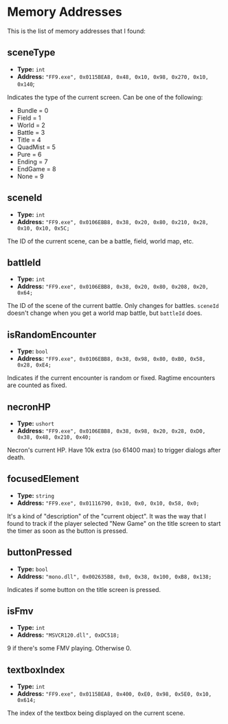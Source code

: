 # Memory Addresses

This is the list of memory addresses that I found:

## sceneType

- **Type:** `int`
- **Address:** `"FF9.exe", 0x0115BEA8, 0x48, 0x10, 0x98, 0x270, 0x10, 0x140`;

Indicates the type of the current screen. Can be one of the following:

- Bundle = 0
- Field = 1
- World = 2
- Battle = 3
- Title = 4
- QuadMist = 5
- Pure = 6
- Ending = 7
- EndGame = 8
- None = 9

## sceneId

- **Type:** `int`
- **Address:** `"FF9.exe", 0x0106EBB8, 0x38, 0x20, 0x80, 0x210, 0x28, 0x10, 0x10, 0x5C;`

The ID of the current scene, can be a battle, field, world map, etc.

## battleId

- **Type:** `int`
- **Address:** `"FF9.exe", 0x0106EBB8, 0x38, 0x20, 0x80, 0x208, 0x20, 0x64;`

The ID of the scene of the current battle. Only changes for battles. `sceneId` doesn't change when you get a world map battle, but `battleId` does.

## isRandomEncounter

- **Type:** `bool`
- **Address:** `"FF9.exe", 0x0106EBB8, 0x38, 0x98, 0x80, 0xB0, 0x58, 0x28, 0xE4;`

Indicates if the current encounter is random or fixed. Ragtime encounters are counted as fixed.

## necronHP

- **Type:** `ushort`
- **Address:** `"FF9.exe", 0x0106EBB8, 0x38, 0x98, 0x20, 0x28, 0xD0, 0x38, 0x48, 0x210, 0x40;`

Necron's current HP. Have 10k extra (so 61400 max) to trigger dialogs after death.

## focusedElement

- **Type:** `string`
- **Address:** `"FF9.exe", 0x01116790, 0x10, 0x0, 0x10, 0x58, 0x0;`

It's a kind of "description" of the "current object". It was the way that I found to track if the player selected "New Game" on the title screen to start the timer as soon as the button is pressed.

## buttonPressed

- **Type:** `bool`
- **Address:** `"mono.dll", 0x002635B8, 0x0, 0x38, 0x100, 0xB8, 0x138;`

Indicates if some button on the title screen is pressed.

## isFmv

- **Type:** `int`
- **Address:** `"MSVCR120.dll", 0xDC518;`

9 if there's some FMV playing. Otherwise 0.

## textboxIndex

- **Type:** `int`
- **Address:** `"FF9.exe", 0x0115BEA8, 0x400, 0xE0, 0x98, 0x5E0, 0x10, 0x614;`

The index of the textbox being displayed on the current scene.
